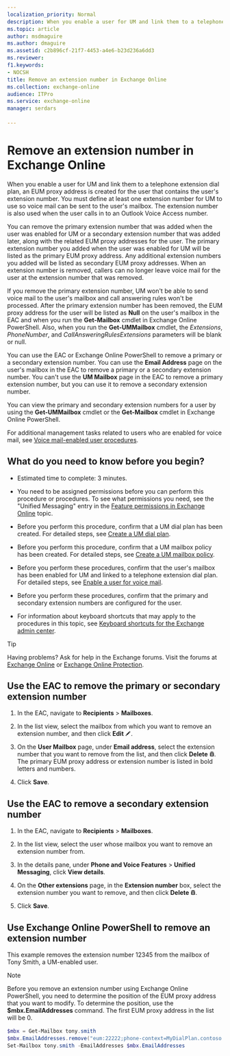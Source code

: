 ```yaml
---
localization_priority: Normal
description: When you enable a user for UM and link them to a telephone extension dial plan, an EUM proxy address is created for the user that contains the user's extension number. You must define at least one extension number for UM to use so voice mail can be sent to the user's mailbox. The extension number is also used when the user calls in to an Outlook Voice Access number.
ms.topic: article
author: msdmaguire
ms.author: dmaguire
ms.assetid: c2b896cf-21f7-4453-a4e6-b23d236a6dd3
ms.reviewer: 
f1.keywords:
- NOCSH
title: Remove an extension number in Exchange Online
ms.collection: exchange-online
audience: ITPro
ms.service: exchange-online
manager: serdars

---
```


# Remove an extension number in Exchange Online

When you enable a user for UM and link them to a telephone extension dial plan, an EUM proxy address is created for the user that contains the user's extension number. You must define at least one extension number for UM to use so voice mail can be sent to the user's mailbox. The extension number is also used when the user calls in to an Outlook Voice Access number.

You can remove the primary extension number that was added when the user was enabled for UM or a secondary extension number that was added later, along with the related EUM proxy addresses for the user. The primary extension number you added when the user was enabled for UM will be listed as the primary EUM proxy address. Any additional extension numbers you added will be listed as secondary EUM proxy addresses. When an extension number is removed, callers can no longer leave voice mail for the user at the extension number that was removed.

If you remove the primary extension number, UM won't be able to send voice mail to the user's mailbox and call answering rules won't be processed. After the primary extension number has been removed, the EUM proxy address for the user will be listed as **Null** on the user's mailbox in the EAC and when you run the **Get-Mailbox** cmdlet in Exchange Online PowerShell. Also, when you run the **Get-UMMailbox** cmdlet, the _Extensions_, _PhoneNumber_, and _CallAnsweringRulesExtensions_ parameters will be blank or null.

You can use the EAC or Exchange Online PowerShell to remove a primary or a secondary extension number. You can use the **Email Address** page on the user's mailbox in the EAC to remove a primary or a secondary extension number. You can't use the **UM Mailbox** page in the EAC to remove a primary extension number, but you can use it to remove a secondary extension number.

You can view the primary and secondary extension numbers for a user by using the **Get-UMMailbox** cmdlet or the **Get-Mailbox** cmdlet in Exchange Online PowerShell.

For additional management tasks related to users who are enabled for voice mail, see [Voice mail-enabled user procedures](voice-mail-enabled-user-procedures.md).

## What do you need to know before you begin?

- Estimated time to complete: 3 minutes.

- You need to be assigned permissions before you can perform this procedure or procedures. To see what permissions you need, see the "Unified Messaging" entry in the [Feature permissions in Exchange Online](../../permissions-exo/feature-permissions.md) topic.

- Before you perform this procedure, confirm that a UM dial plan has been created. For detailed steps, see [Create a UM dial plan](../../voice-mail-unified-messaging/connect-voice-mail-system/create-um-dial-plan.md).

- Before you perform this procedure, confirm that a UM mailbox policy has been created. For detailed steps, see [Create a UM mailbox policy](create-um-mailbox-policy.md).

- Before you perform these procedures, confirm that the user's mailbox has been enabled for UM and linked to a telephone extension dial plan. For detailed steps, see [Enable a user for voice mail](enable-a-user-for-voice-mail.md).

- Before you perform these procedures, confirm that the primary and secondary extension numbers are configured for the user.

- For information about keyboard shortcuts that may apply to the procedures in this topic, see [Keyboard shortcuts for the Exchange admin center](../../accessibility/keyboard-shortcuts-in-admin-center.md).

> [!TIP]
> Having problems? Ask for help in the Exchange forums. Visit the forums at [Exchange Online](https://social.technet.microsoft.com/forums/msonline/home?forum=onlineservicesexchange) or [Exchange Online Protection](https://social.technet.microsoft.com/forums/forefront/home?forum=FOPE).

## Use the EAC to remove the primary or secondary extension number

1. In the EAC, navigate to **Recipients** \> **Mailboxes**.

2. In the list view, select the mailbox from which you want to remove an extension number, and then click **Edit** ![Edit icon](../../media/ITPro_EAC_EditIcon.gif).

3. On the **User Mailbox** page, under **Email address**, select the extension number that you want to remove from the list, and then click **Delete** ![Delete icon](../../media/ITPro_EAC_DeleteIcon.gif). The primary EUM proxy address or extension number is listed in bold letters and numbers.

4. Click **Save**.

## Use the EAC to remove a secondary extension number

1. In the EAC, navigate to **Recipients** \> **Mailboxes**.

2. In the list view, select the user whose mailbox you want to remove an extension number from.

3. In the details pane, under **Phone and Voice Features** \> **Unified Messaging**, click **View details**.

4. On the **Other extensions** page, in the **Extension number** box, select the extension number you want to remove, and then click **Delete** ![Delete icon](../../media/ITPro_EAC_DeleteIcon.gif).

5. Click **Save**.

## Use Exchange Online PowerShell to remove an extension number

This example removes the extension number 12345 from the mailbox of Tony Smith, a UM-enabled user.

> [!NOTE]
> Before you remove an extension number using Exchange Online PowerShell, you need to determine the position of the EUM proxy address that you want to modify. To determine the position, use the **$mbx.EmailAddresses** command. The first EUM proxy address in the list will be 0.

```PowerShell
$mbx = Get-Mailbox tony.smith
$mbx.EmailAddresses.remove("eum:22222;phone-context=MyDialPlan.contoso.com")
Set-Mailbox tony.smith -EmailAddresses $mbx.EmailAddresses
```
